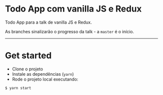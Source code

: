 # Todo App com vanilla JS e Redux

Todo App para a talk de vanilla JS e Redux.

As branches sinalizarão o progresso da talk - a `master` é o início.

---

# Get started

- Clone o projeto
- Instale as dependências (`yarn`)
- Rode o projeto local executando:
```sh
$ yarn start
```